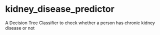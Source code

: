 # kidney_disease_predictor
A Decision Tree Classifier to check whether a person has chronic kidney disease or not
